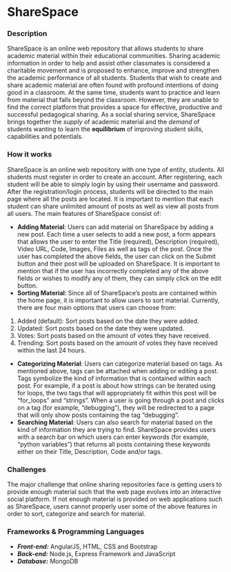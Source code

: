# ShareSpace

### Description

ShareSpace is an online web repository that allows students to share academic material within their educational communities. Sharing academic information in order to help and assist other classmates is considered a charitable movement and is proposed to enhance, improve and strengthen the academic performance of all students. Students that wish to create and share academic material are often found with profound intentions of doing good in a classroom. At the same time, students want to practice and learn from material that falls beyond the classroom. However, they are unable to find the correct platform that provides a space for effective, productive and successful pedagogical sharing. As a social sharing service, ShareSpace brings together the *supply* of academic material and the *demand* of students wanting to learn the **equilibrium** of improving student skills, capabilities and potentials.

### How it works

ShareSpace is an online web repository with one type of entity, students. All students must register in order to create an account. After registering, each student will be able to simply login by using their username and password. After the registration/login process, students will be directed to the main page where all the posts are located. It is important to mention that each student can share unlimited amount of posts as well as view all posts from all users. The main features of ShareSpace consist of:

* **Adding Material**: Users can add material on ShareSpace by adding a new post. Each time a user selects to add a new post, a form appears that allows the user to enter the Title (required), Description (required), Video URL, Code, Images, Files as well as tags of the post. Once the user has completed the above fields, the user can click on the Submit button and their post will be uploaded on ShareSpace. It is important to mention that if the user has incorrectly completed any of the above fields or wishes to modify any of them, they can simply click on the edit button.
* **Sorting Material**: Since all of ShareSpace’s posts are contained within the home page, it is important to allow users to sort material. Currently, there are four main options that users can choose from:
 1. Added (default): Sort posts based on the date they were added.
 2. Updated: Sort posts based on the date they were updated.
 3. Votes: Sort posts based on the amount of votes they have received.
 4. Trending: Sort posts based on the amount of votes they have received within the last 24 hours.
* **Categorizing Material**: Users can categorize material based on tags. As mentioned above, tags can be attached when adding or editing a post. Tags symbolize the kind of information that is contained within each post. For example, if a post is about how strings can be iterated using for loops, the two tags that will appropriately fit within this post will be “for_loops” and “strings”. When a user is going through a post and clicks on a tag (for example, “debugging”), they will be redirected to a page that will only show posts containing the tag “debugging”.
* **Searching Material**: Users can also search for material based on the kind of information they are trying to find. ShareSpace provides users with a search bar on which users can enter keywords (for example, “python variables”) that returns all posts containing these keywords either on their Title, Description, Code and/or tags.

### Challenges

The major challenge that online sharing repositories face is getting users to provide enough material such that the web page evolves into an interactive social platform. If not enough material is provided on web applications such as ShareSpace, users cannot properly user some of  the above features in order to sort, categorize and search for material.

### Frameworks & Programming Languages

* _**Front-end:**_ AngularJS, HTML, CSS and Bootstrap
* _**Back-end:**_ Node.js, Express Framework and JavaScript
* _**Database:**_ MongoDB